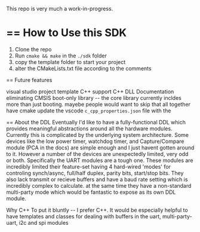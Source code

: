 This repo is very much a work-in-progress. 

== How to Use this SDK
======================
1) Clone the repo 
2) Run `cmake && make` in the `./sdk` folder
3) copy the template folder to start your project
4) alter the CMakeLists.txt file according to the comments

== Future features

visual studio project template
C++ support
C++ DLL 
Documentation
eliminating CMSIS
boot-only library -- the core library currently incldes more than just booting. mayebe people would want to skip that all together
have cmake update the vscode `c_cpp_properties.json` file with the 


== About the DDL
Eventually I'd like to have a fully-functional DDL which provides meaningful abstractions around all the hardware modules. Currently this is complicated by
the underlying system architecture. Some devices like the low power timer, watchdog timer, and Capture/Compare module (PCA in the docs) are simple enough and I just havent 
gotten around to it. However a number of the devices are unexpectedly limited, very odd or both. 
Specifically the UART modules are a tough one. These modules are incredibly limited their feature-set having 4 hard-wired 'modes' for controling synch/async, 
full/half duplex, parity bits, start/stop bits. They also lack transmit or recieve buffers and have a baud rate setting which is incredibly complex to calculate.
at the same time they have a non-standard multi-party mode which would be fantastic to expose as its own DDL module.

Why C++
To put it bluntly -- I prefer C++. It would be especially helpful to have templates and classes for dealing with buffers in the uart, multi-party-uart, i2c and spi modules 

